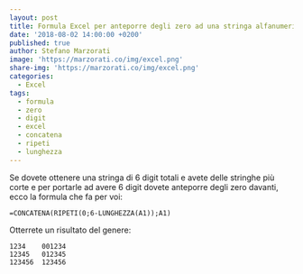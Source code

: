 ```yaml
---
layout: post
title: Formula Excel per anteporre degli zero ad una stringa alfanumerica con una lunghezza fissa
date: '2018-08-02 14:00:00 +0200'
published: true
author: Stefano Marzorati
image: 'https://marzorati.co/img/excel.png'
share-img: 'https://marzorati.co/img/excel.png'
categories:
  - Excel
tags:
  - formula
  - zero
  - digit
  - excel
  - concatena
  - ripeti
  - lunghezza
---
```

Se dovete ottenere una stringa di 6 digit totali e avete delle stringhe più corte e per portarle ad avere 6 digit dovete anteporre degli zero davanti, ecco la formula che fa per voi:   

<code>=CONCATENA(RIPETI(0;6-LUNGHEZZA(A1));A1)</code>

Otterrete un risultato del genere:   

	1234	001234
	12345	012345
	123456	123456
